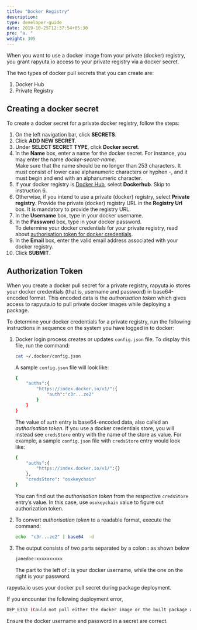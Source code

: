 ```yaml
---
title: "Docker Registry"
description:
type: developer-guide
date: 2019-10-25T12:37:54+05:30
pre: "a. "
weight: 305
---
```

When you want to use a docker image from your private (docker) registry,
you grant rapyuta.io access to your private registry via a docker secret.

The two types of docker pull secrets that you can create are:

1. Docker Hub
2. Private Registry

## Creating a docker secret
To create a docker secret for a private docker registry, follow the steps:

1. On the left navigation bar, click **SECRETS**.
2. Click **ADD NEW SECRET**.
3. Under **SELECT SECRET TYPE**, click **Docker secret**.
3. In the **Name** box, enter a name for the docker secret. For instance,
   you may enter the name _docker-secret-name_.    
   Make sure that the name should be no longer than 253 characters. It must
   consist of lower case alphanumeric characters or hyphen -, and it must begin
   and end with an alphanumeric character.
4. If your docker registry is [Docker Hub](https://hub.docker.com/),
   select **Dockerhub**. Skip to instruction 6.
5. Otherwise, if you intend to use a private (docker) registry, select
   **Private registry**. Provide the private (docker) registry URL in the
   **Registry Url** box. It is mandatory to provide the registry URL.
6. In the **Username** box, type in your docker username.
7. In the **Password** box, type in your docker password.    
   To determine your docker credentials for your private registry,
   read about [authorisation token for docker credentials](/developer-guide/create-software-packages/secrets/docker-registry/#authorization-token).
8. In the **Email** box, enter the valid email address associated with your
   docker registry.
9. Click **SUBMIT**.

## Authorization Token
When you create a docker pull secret for a private registry, rapyuta.io stores
your docker credentials (that is, username and password) in base64-encoded
format. This encoded data is the _authorisation token_ which gives access to
rapyuta.io to pull private docker images while deploying a package.

To determine your docker credentials for a private registry, run the following
instructions in sequence on the system you have logged in to docker:

1. Docker login process creates or updates `config.json` file. To display this
    file, run the  command:
    ```bash
    cat ~/.docker/config.json
    ```

    A sample `config.json` file will look like:
   ```bash
   {
       "auths":{
           "https://index.docker.io/v1/":{
               "auth":"c3r...ze2"
           }
       }
   }
   ```
   The value of `auth` entry is base64-encoded data, also called
   an _authorisation token_.
   If you use a docker credentials store, you will instead see `credsStore` entry with the name of the store as value. For example, a sample `config.json` file with `credsStore` entry would look like:
   ```bash
   {
       "auths":{
           "https://index.docker.io/v1/":{}
       },
       "credsStore": "osxkeychain"
   }
   ```
   You can find out the _authorisation token_ from the respective `credsStore`
   entry’s value. In this case, use `osxkeychain` value to figure out
   authorization token.
2. To convert _authorisation token_ to a readable format, execute the command:
   ```bash
   echo  "c3r...ze2" | base64  -d
   ```
3. The output consists of two parts separated by a colon **:** as shown below
   ```bash
   janedoe:xxxxxxxxxx
   ```
   The part to the left of **:** is your docker username, while the one on the
   right is your password.

rapyuta.io uses your docker pull secret during package deployment.

If you encounter the following deployment error,
```bash
DEP_E153 (Could not pull either the docker image or the built package artifact for the component on the cloud)
```

Ensure the docker username and password in a secret are correct.
